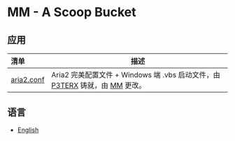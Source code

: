 # MM - A Scoop Bucket

## 应用

| 清单                                                  | 描述                                                         |
| :---------------------------------------------------- | ------------------------------------------------------------ |
| [aria2.conf](https://github.com/Miao-Mico/aria2.conf) | Aria2 完美配置文件 + Windows 端 .vbs 启动文件，由 [P3TERX](https://github.com/P3TERX/aria2.conf) 铸就，由 [MM](https://github.com/Miao-Mico/aria2.conf) 更改。 |

## 语言

- [English](/readme.md)